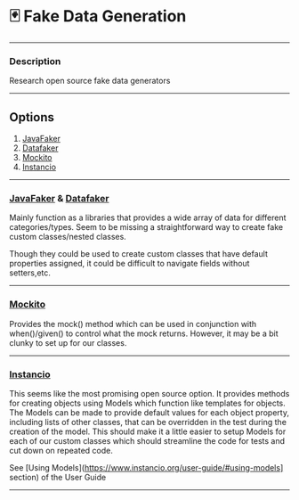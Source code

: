 # 🃏 Fake Data Generation

---

### Description

Research open source fake data generators


---

## Options

1. [JavaFaker]
2. [Datafaker]
3. [Mockito]
4. [Instancio]

---

### [JavaFaker] & [Datafaker]

Mainly function as a libraries that provides a wide array of data for different categories/types.
Seem to be missing a straightforward way to create fake custom classes/nested classes.

Though they could be used to create custom classes that have default properties assigned,
it could be difficult to navigate fields without setters,etc.

---

### [Mockito]

Provides the mock() method which can be used in conjunction
with when()/given() to control what the mock returns.
However, it may be a bit clunky to set up for our classes.

---

### [Instancio]

This seems like the most promising open source option.
It provides methods for creating objects using Models which function like templates for objects.
The Models can be made to provide default values for each object property, including lists of other
classes, that can be overridden in the test during the creation of the model.
This should make it a little easier to setup Models for each of our custom classes which should
streamline the code for tests and cut down on repeated code.

See [Using Models](https://www.instancio.org/user-guide/#using-models] section) of the User Guide

---

[Javafaker]: https://github.com/DiUS/java-faker

[Datafaker]: https://www.datafaker.net/

[Mockito]: https://site.mockito.org/

[Instancio]: https://www.instancio.org/user-guide/

